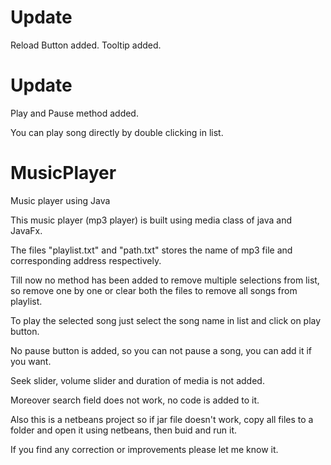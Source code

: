 # Update
Reload Button added.
Tooltip added.

# Update
Play and Pause method added.

You can play song directly by double clicking in list.

# MusicPlayer
Music player using Java

This music player (mp3 player) is built using media class of java and JavaFx.

The files "playlist.txt" and "path.txt" stores the name of mp3 file and corresponding address respectively.

Till now no method has been added to remove multiple selections from list, so remove one by one or clear both the files to remove all songs from playlist.

To play the selected song just select the song name in list and click on play button.

No pause button is added, so you can not pause a song, you can add it if you want.

Seek slider, volume slider and duration of media is not added.

Moreover search field does not work, no code is added to it.

Also this is a netbeans project so if jar file doesn't work, copy all files to a folder and open it using netbeans, then buid and run it.

If you find any correction or improvements please let me know it.
